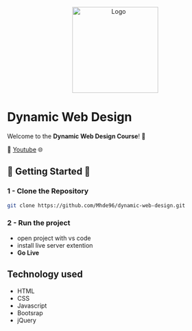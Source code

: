 <p align="center"> 
    <img src="https://github.githubassets.com/images/modules/logos_page/GitHub-Mark.png" alt="Logo" width="200">
    </img>
</p>

# Dynamic Web Design 
Welcome to the **Dynamic Web Design Course**! 🚀

🔗 [Youtube](https://www.youtube.com) 🌐


## 🚀 Getting Started 🚀
### 1 - Clone the Repository 
```bash
git clone https://github.com/Mhde96/dynamic-web-design.git
```

### 2 - Run the project
- open project with vs code
- install live server extention 
- **Go Live** 


## Technology used 
- HTML
- CSS
- Javascript
- Bootsrap 
- jQuery
